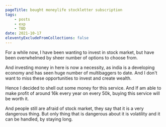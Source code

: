 ```yaml
---
pageTitle: bought moneylife stockletter subscription
tags:
    - posts
    - exp
    - TBD
date: 2021-10-17
eleventyExcludeFromCollections: false
---
```

For a while now, I have been wanting to invest in stock market, but have been overwhelmed by sheer number of options to choose from. 

And investing money in here is now a necessity, as india is a developing economy and has seen huge number of multibaggers to date. And I don't want to miss these opportunities to invest and create wealth.

Hence I decided to shell out some money for this service. And If am able to make profit of around 16k every year on every 50k, buying this service will be worth it.

And people still are afraid of stock market, they say that it is a very dangerous thing. But only thing that is dangerous about it is volatility and it can be handled, by staying long.

